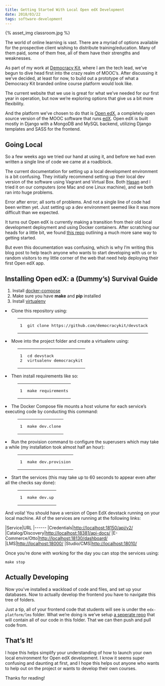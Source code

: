 ```yaml
---
title: Getting Started With Local Open edX Development
date: 2018/03/22
tags: software-development
---
```


{% asset_img classroom.jpg %}

The world of online learning is vast. There are a myriad of options available for the prospective client wishing to distribute training/education. Many of them paid, some of them free, all of them have their strengths and weaknesses.

As part of my work at [Democracy Kit](https://democracykit.org), where I am the tech lead, we’ve begun to dive head first into the crazy realm of MOOC’s. After discussing it we’ve decided, at least for now, to build out a prototype of what a Democracy Kit branded online course platform would look like.

The current website that we use is great for what we’ve needed for our first year in operation, but now we’re exploring options that give us a bit more flexibility.

And the platform we’ve chosen to do that is [Open edX](https://open.edx.org/), a completely open source version of the MOOC software that runs [edX](https://www.edx.org/). Open edX is built mostly in Django with a MongoDB and MySQL backend, utilizing Django templates and SASS for the frontend.

## Going Local

So a few weeks ago we tried our hand at using it, and before we had even written a single line of code we came at a roadblock.

The current documentation for setting up a local development environment is a bit confusing. They initially recommend setting up their local dev version of the software using Vagrant and Virtual Box. Both [Hasan](https://twitter.com/HasanNaseem) and I tried it on our computers (one Mac and one Linux machine), and we both ran into huge problems.

Error after error; all sorts of problems. And not a single line of code had been written yet. Just setting up a dev environment seemed like it was more difficult than we expected.

It turns out Open edX is currently making a transition from their old local development deployment and using Docker containers. After scratching our heads for a little bit, we found [this repo](https://github.com/edx/devstack) outlining a much more sane way to getting started.

But even this documentation was confusing, which is why I’m writing this blog post to help teach anyone who wants to start developing with us or to random visitors to my little corner of the web that need help deploying their first Open edX app.

## Installing Open edX: a (Dummy’s) Survival Guide

1. Install [docker-compose](https://docs.docker.com/compose/install/)
1. Make sure you have **make** and **pip** installed
1. Install [virtualenv](http://docs.python-guide.org/en/latest/dev/virtualenvs/#lower-level-virtualenv)
<li>Clone this repository using:
<figure class="highlight zsh"><table><tbody><td class="gutter"><pre>1<br/></pre></td><td class="code"><pre>git clone https://github.com/democracykit/devstack.git<br/></pre></td>
</tbody></table></figure>
</li>
<li>Move into the project folder and create a virtualenv using:
<figure class="highlight zsh"><table><tbody><td class="gutter"><pre>1<br/>2<br/></pre></td><td class="code"><pre>cd devstack<br/>virtualenv democracykit<br/></pre></td>
</tbody></table></figure>
</li>
<li>Then install requirements like so:
<figure class="highlight zsh"><table><tbody><td class="gutter"><pre>1<br/></pre></td><td class="code"><pre>make requirements<br/></pre></td>
</tbody></table></figure>
</li>
<li>The Docker Compose file mounts a host volume for each service’s executing code by conducting this command:
<figure class="highlight zsh"><table><tbody><td class="gutter"><pre>1<br/></pre></td><td class="code"><pre>make dev.clone<br/></pre></td>
</tbody></table></figure>
</li>
<li>Run the provision command to configure the superusers which may take a while (my installation took almost half an hour):
<figure class="highlight zsh"><table><tbody><td class="gutter"><pre>1<br/></pre></td><td class="code"><pre>make dev.provision<br/></pre></td>
</tbody></table></figure>
</li>
<li>Start the services (this may take up to 60 seconds to appear even after all the checks say done):
<figure class="highlight zsh"><table><tbody><td class="gutter"><pre>1<br/></pre></td><td class="code"><pre>make dev.up<br/></pre></td>
</tbody></table></figure>
</li>

And voila! You should have a version of Open EdX devstack running on your local machine. All of the services are running at the following links:

|Service|URL
|------
|Credentials|[http://localhost:18150/api/v2/](http://localhost:18150/api/v2/)
|Catalog/Discovery|[http://localhost:18381/api-docs/](http://localhost:18381/api-docs/)
|E-Commerce/Otto|[http://localhost:18130/dashboard/](http://localhost:18130/dashboard/)
|LMS|[http://localhost:18000/](http://localhost:18000/)
|Studio/CMS|[http://localhost:18010/](http://localhost:18010/)

Once you’re done with working for the day you can stop the services using:<br/>

``` plain
make stop
```


## Actually Developing

Now you’ve installed a wackload of code and files, and set up your databases. Now to actually develop the frontend you have to navigate this tree of folders.

Just a tip, all of your frontend code that students will see is under the `edx-platform/lms` folder. What we’re doing is we’ve setup [a seperate repo](https://github.com/democracykit/open-edx-frontend) that will contain all of our code in this folder. That we can then push and pull code from.

## That’s It!

I hope this helps simplify your understanding of how to launch your own local environment for Open edX development. I know it seems super confusing and daunting at first, and I hope this helps out anyone who wants to help out on the project or wants to develop their own courses.

Thanks for reading!
